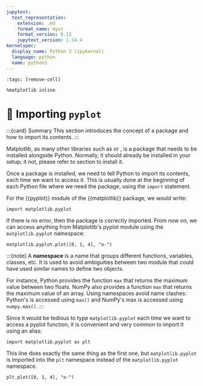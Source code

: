 ```yaml
---
jupytext:
  text_representation:
    extension: .md
    format_name: myst
    format_version: 0.13
    jupytext_version: 1.14.4
kernelspec:
  display_name: Python 3 (ipykernel)
  language: python
  name: python3
---
```


```{code-cell} ipython3
:tags: [remove-cell]

%matplotlib inline
```

# 📖 Importing `pyplot`

:::{card} Summary
This section introduces the concept of a package and how to import its contents.
:::

Matplotlib, as many other libraries such as [](numpy.md) or [](pandas.md), is a package that needs to be installed alongside Python. Normally, it should already be installed in your setup; it not, please refer to section [](python_installing.md) to install it.

Once a package is installed, we need to tell Python to import its contents, each time we want to access it. This is usually done at the beginning of each Python file where we need the package, using the `import` statement.

For the {{pyplot}} module of the {{matplotlib}} package, we would write:

```{code-cell} ipython3
import matplotlib.pyplot
```

If there is no error, then the package is correctly imported. From now on, we can access anything from Matplotlib's pyplot module using the `matplotlib.pyplot` namespace:

```{code-cell} ipython3
matplotlib.pyplot.plot([0, 1, 4], "o-")
```

:::{note}
A **namespace** is a name that groups different functions, variables, classes, etc. It is used to avoid ambiguities between two module that could have used similar names to define two objects.

For instance, Python provides the function `max` that returns the maximum value between two floats. NumPy also provides a function `max` that returns the maximum value of an array. Using namespaces avoid name clashes: Python's is accessed using `max()` and NumPy's max is accessed using `numpy.max()`.
:::

Since it would be tedious to type `matplotlib.pyplot` each time we want to access a pyplot function, it is convenient and very common to import it using an alias:

```{code-cell} ipython3
import matplotlib.pyplot as plt
```

This line does exactly the same thing as the first one, but `matplotlib.pyplot` is imported into the `plt` namespace instead of the `matplotlib.pyplot` namespace.

```{code-cell} ipython3
plt.plot([0, 1, 4], "o-")
```
